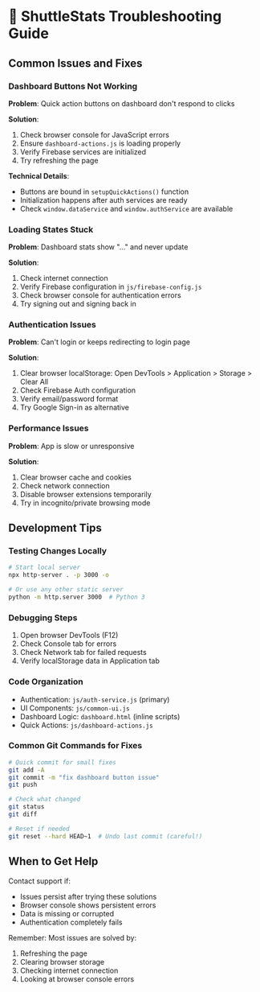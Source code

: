 # 🔧 ShuttleStats Troubleshooting Guide

## Common Issues and Fixes

### Dashboard Buttons Not Working

**Problem**: Quick action buttons on dashboard don't respond to clicks

**Solution**:

1. Check browser console for JavaScript errors
2. Ensure `dashboard-actions.js` is loading properly
3. Verify Firebase services are initialized
4. Try refreshing the page

**Technical Details**:

- Buttons are bound in `setupQuickActions()` function
- Initialization happens after auth services are ready
- Check `window.dataService` and `window.authService` are available

### Loading States Stuck

**Problem**: Dashboard stats show "..." and never update

**Solution**:

1. Check internet connection
2. Verify Firebase configuration in `js/firebase-config.js`
3. Check browser console for authentication errors
4. Try signing out and signing back in

### Authentication Issues

**Problem**: Can't login or keeps redirecting to login page

**Solution**:

1. Clear browser localStorage: Open DevTools > Application > Storage > Clear All
2. Check Firebase Auth configuration
3. Verify email/password format
4. Try Google Sign-in as alternative

### Performance Issues

**Problem**: App is slow or unresponsive

**Solution**:

1. Clear browser cache and cookies
2. Check network connection
3. Disable browser extensions temporarily
4. Try in incognito/private browsing mode

## Development Tips

### Testing Changes Locally

```bash
# Start local server
npx http-server . -p 3000 -o

# Or use any other static server
python -m http.server 3000  # Python 3
```

### Debugging Steps

1. Open browser DevTools (F12)
2. Check Console tab for errors
3. Check Network tab for failed requests
4. Verify localStorage data in Application tab

### Code Organization

- Authentication: `js/auth-service.js` (primary)
- UI Components: `js/common-ui.js`
- Dashboard Logic: `dashboard.html` (inline scripts)
- Quick Actions: `js/dashboard-actions.js`

### Common Git Commands for Fixes

```bash
# Quick commit for small fixes
git add -A
git commit -m "fix dashboard button issue"
git push

# Check what changed
git status
git diff

# Reset if needed
git reset --hard HEAD~1  # Undo last commit (careful!)
```

## When to Get Help

Contact support if:

- Issues persist after trying these solutions
- Browser console shows persistent errors
- Data is missing or corrupted
- Authentication completely fails

Remember: Most issues are solved by:

1. Refreshing the page
2. Clearing browser storage
3. Checking internet connection
4. Looking at browser console errors
